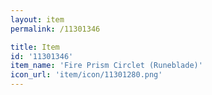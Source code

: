 ```yaml
---
layout: item
permalink: /11301346

title: Item
id: '11301346'
item_name: 'Fire Prism Circlet (Runeblade)'
icon_url: 'item/icon/11301280.png'
---
```

